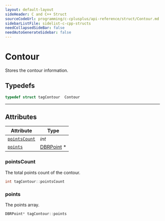 ```yaml
---
layout: default-layout
sideHeader: C and C++ Struct
sourceCodeUrl: programming/c-cplusplus/api-reference/struct/Contour.md
sidebarListFile: sidelist-c-cpp-structs
needCollapsedSideBar: false
needAutoGenerateSidebar: false
---
```



# Contour
Stores the contour information.

## Typedefs

```cpp
typedef struct tagContour  Contour
```  

---

## Attributes
  
| Attribute | Type |
|---------- | ---- |
| [`pointsCount`](#pointscount) |  *int* |
| [`points`](#points) | [DBRPoint](DBRPoint.md) \* |


### pointsCount
The total points count of the contour.
```cpp
int tagContour::pointsCount
```  
  
### points
The points array.
```cpp
DBRPoint* tagContour::points
```  
